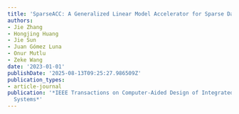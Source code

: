 ```yaml
---
title: 'SparseACC: A Generalized Linear Model Accelerator for Sparse Datasets'
authors:
- Jie Zhang
- Hongjing Huang
- Jie Sun
- Juan Gómez Luna
- Onur Mutlu
- Zeke Wang
date: '2023-01-01'
publishDate: '2025-08-13T09:25:27.986509Z'
publication_types:
- article-journal
publication: '*IEEE Transactions on Computer-Aided Design of Integrated Circuits and
  Systems*'
---
```

